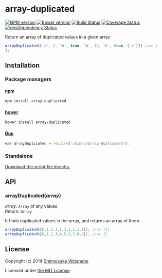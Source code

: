# array-duplicated

[![NPM version](https://badge.fury.io/js/array-duplicated.svg)](https://www.npmjs.org/package/array-duplicated)
[![Bower version](https://badge.fury.io/bo/array-duplicated.svg)](https://github.com/shinnn/array-duplicated/releases)
[![Build Status](https://travis-ci.org/shinnn/array-duplicated.svg?branch=master)](https://travis-ci.org/shinnn/array-duplicated)
[![Coverage Status](https://img.shields.io/coveralls/shinnn/array-duplicated.svg)](https://coveralls.io/r/shinnn/array-duplicated)
[![devDependency Status](https://david-dm.org/shinnn/array-duplicated/dev-status.svg)](https://david-dm.org/shinnn/array-duplicated#info=devDependencies)

Return an array of duplicated values in a given array

```javascript
arrayDuplicated(['a', 2, 'b', true, 'b', 12, 'b', true, ['a']]) //=> ['b', true];
};
```

## Installation

### Package managers

#### [npm](https://www.npmjs.org/)

```sh
npm install array-duplicated
```

#### [bower](http://bower.io/)

```sh
bower install array-duplicated
```

#### [Duo](http://duojs.org/)

```javascript
var arrayDuplicated = require('shinnn/array-duplicated');
```

### Standalone

[Download the script file directly.](https://raw.githubusercontent.com/shinnn/array-duplicated/master/array-duplicated.js)

## API

### arrayDuplicated(*array*)

*array*: `Array` of any values  
Return: `Array`

It finds duplicated values in the array, and returns an array of them.

```javascript
arrayDuplicated([0,1,1,1,1,1,1,1,1,1]); //=> [1]
arrayDuplicated([0,1,2,3,4,5,6,7,8,9]); //=> []
```

## License

Copyright (c) 2014 [Shinnosuke Watanabe](https://github.com/shinnn)

Licensed under [the MIT License](./LICENSE).
